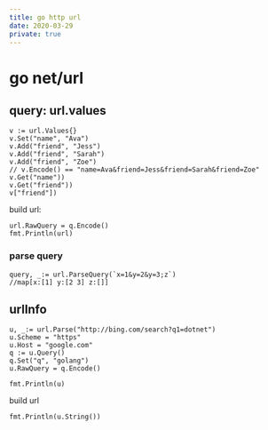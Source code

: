 ```yaml
---
title: go http url
date: 2020-03-29
private: true
---
```

# go net/url

## query: url.values
	v := url.Values{}
	v.Set("name", "Ava")
	v.Add("friend", "Jess")
	v.Add("friend", "Sarah")
	v.Add("friend", "Zoe")
	// v.Encode() == "name=Ava&friend=Jess&friend=Sarah&friend=Zoe"
	v.Get("name"))
	v.Get("friend"))
	v["friend"])

build url:

    url.RawQuery = q.Encode()
    fmt.Println(url)

### parse query
    query, _:= url.ParseQuery(`x=1&y=2&y=3;z`)
    //map[x:[1] y:[2 3] z:[]]

## urlInfo
    u, _:= url.Parse("http://bing.com/search?q1=dotnet")
	u.Scheme = "https"
	u.Host = "google.com"
	q := u.Query()
	q.Set("q", "golang")
	u.RawQuery = q.Encode()

    fmt.Println(u)

build url

    fmt.Println(u.String())